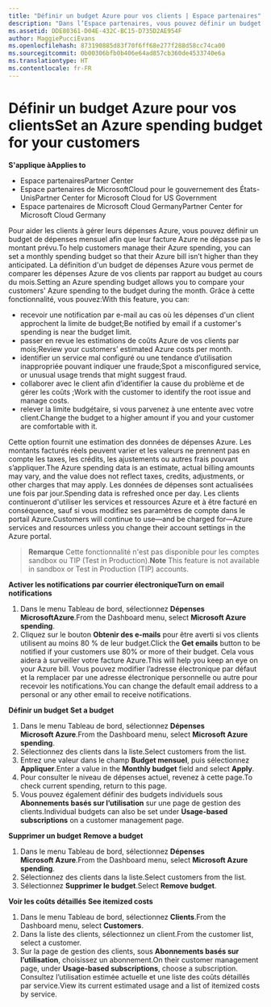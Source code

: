 ```yaml
---
title: "Définir un budget Azure pour vos clients | Espace partenaires"
description: "Dans l’Espace partenaires, vous pouvez définir un budget mensuel par client afin que sa facture Azure ne le surprenne pas à la fin du mois."
ms.assetid: DDE80361-D04E-432C-BC15-D735D2AE954F
author: MaggiePucciEvans
ms.openlocfilehash: 873190885d83f70f6ff68e277f288d58cc74ca00
ms.sourcegitcommit: 0b00306bfb0b406e64ad857cb360de4533740e6a
ms.translationtype: HT
ms.contentlocale: fr-FR
---
```

# <a name="set-an-azure-spending-budget-for-your-customers"></a><span data-ttu-id="92157-103">Définir un budget Azure pour vos clients</span><span class="sxs-lookup"><span data-stu-id="92157-103">Set an Azure spending budget for your customers</span></span>

**<span data-ttu-id="92157-104">S'applique à</span><span class="sxs-lookup"><span data-stu-id="92157-104">Applies to</span></span>**

-  <span data-ttu-id="92157-105">Espace partenaires</span><span class="sxs-lookup"><span data-stu-id="92157-105">Partner Center</span></span>
-  <span data-ttu-id="92157-106">Espace partenaires de MicrosoftCloud pour le gouvernement des États-Unis</span><span class="sxs-lookup"><span data-stu-id="92157-106">Partner Center for Microsoft Cloud for US Government</span></span>
-  <span data-ttu-id="92157-107">Espace partenaires de Microsoft Cloud Germany</span><span class="sxs-lookup"><span data-stu-id="92157-107">Partner Center for Microsoft Cloud Germany</span></span>

<span data-ttu-id="92157-108">Pour aider les clients à gérer leurs dépenses Azure, vous pouvez définir un budget de dépenses mensuel afin que leur facture Azure ne dépasse pas le montant prévu.</span><span class="sxs-lookup"><span data-stu-id="92157-108">To help customers manage their Azure spending, you can set a monthly spending budget so that their Azure bill isn’t higher than they anticipated.</span></span> <span data-ttu-id="92157-109">La définition d'un budget de dépenses Azure vous permet de comparer les dépenses Azure de vos clients par rapport au budget au cours du mois.</span><span class="sxs-lookup"><span data-stu-id="92157-109">Setting an Azure spending budget allows you to compare your customers' Azure spending to the budget during the month.</span></span> <span data-ttu-id="92157-110">Grâce à cette fonctionnalité, vous pouvez:</span><span class="sxs-lookup"><span data-stu-id="92157-110">With this feature, you can:</span></span> 

-   <span data-ttu-id="92157-111">recevoir une notification par e-mail au cas où les dépenses d'un client approchent la limite de budget;</span><span class="sxs-lookup"><span data-stu-id="92157-111">Be notified by email if a customer's spending is near the budget limit.</span></span>
-   <span data-ttu-id="92157-112">passer en revue les estimations de coûts Azure de vos clients par mois;</span><span class="sxs-lookup"><span data-stu-id="92157-112">Review your customers’ estimated Azure costs per month.</span></span>
-   <span data-ttu-id="92157-113">identifier un service mal configuré ou une tendance d’utilisation inappropriée pouvant indiquer une fraude;</span><span class="sxs-lookup"><span data-stu-id="92157-113">Spot a misconfigured service, or unusual usage trends that might suggest fraud.</span></span>
-   <span data-ttu-id="92157-114">collaborer avec le client afin d’identifier la cause du problème et de gérer les coûts&nbsp;;</span><span class="sxs-lookup"><span data-stu-id="92157-114">Work with the customer to identify the root issue and manage costs.</span></span>
-   <span data-ttu-id="92157-115">relever la limite budgétaire, si vous parvenez à une entente avec votre client.</span><span class="sxs-lookup"><span data-stu-id="92157-115">Change the budget to a higher amount if you and your customer are comfortable with it.</span></span>

<span data-ttu-id="92157-116">Cette option fournit une estimation des données de dépenses Azure. Les montants facturés réels peuvent varier et les valeurs ne prennent pas en compte les taxes, les crédits, les ajustements ou autres frais pouvant s’appliquer.</span><span class="sxs-lookup"><span data-stu-id="92157-116">The Azure spending data is an estimate, actual billing amounts may vary, and the value does not reflect taxes, credits, adjustments, or other charges that may apply.</span></span> <span data-ttu-id="92157-117">Les données de dépenses sont actualisées une fois par jour.</span><span class="sxs-lookup"><span data-stu-id="92157-117">Spending data is refreshed once per day.</span></span> <span data-ttu-id="92157-118">Les clients continueront d'utiliser les services et ressources Azure et à être facturé en conséquence, sauf si vous modifiez ses paramètres de compte dans le portail Azure.</span><span class="sxs-lookup"><span data-stu-id="92157-118">Customers will continue to use—and be charged for—Azure services and resources unless you change their account settings in the Azure portal.</span></span> 

><span data-ttu-id="92157-119">**Remarque** Cette fonctionnalité n'est pas disponible pour les comptes sandbox ou TIP (Test in Production).</span><span class="sxs-lookup"><span data-stu-id="92157-119">**Note**   This feature is not available in sandbox or Test in Production (TIP) accounts.</span></span>

**<span data-ttu-id="92157-120">Activer les notifications par courrier électronique</span><span class="sxs-lookup"><span data-stu-id="92157-120">Turn on email notifications</span></span>**

1.  <span data-ttu-id="92157-121">Dans le menu Tableau de bord, sélectionnez **Dépenses MicrosoftAzure**.</span><span class="sxs-lookup"><span data-stu-id="92157-121">From the Dashboard menu, select **Microsoft Azure spending**.</span></span>
2.  <span data-ttu-id="92157-122">Cliquez sur le bouton **Obtenir des e-mails** pour être averti si vos clients utilisent au moins 80&nbsp;% de leur budget.</span><span class="sxs-lookup"><span data-stu-id="92157-122">Click the **Get emails** button to be notified if your customers use 80% or more of their budget.</span></span> <span data-ttu-id="92157-123">Cela vous aidera à surveiller votre facture&nbsp;Azure.</span><span class="sxs-lookup"><span data-stu-id="92157-123">This will help you keep an eye on your Azure bill.</span></span> <span data-ttu-id="92157-124">Vous pouvez modifier l’adresse électronique par défaut et la remplacer par une adresse électronique personnelle ou autre pour recevoir les notifications.</span><span class="sxs-lookup"><span data-stu-id="92157-124">You can change the default email address to a personal or any other email to receive notifications.</span></span>

<span data-ttu-id="92157-125"><a href="" id="setabudget"></a>
**Définir un budget**</span><span class="sxs-lookup"><span data-stu-id="92157-125"><a href="" id="setabudget"></a>
**Set a budget**</span></span>

1.  <span data-ttu-id="92157-126">Dans le menu Tableau de bord, sélectionnez **Dépenses Microsoft&nbsp;Azure**.</span><span class="sxs-lookup"><span data-stu-id="92157-126">From the Dashboard menu, select **Microsoft Azure spending**.</span></span>
2.  <span data-ttu-id="92157-127">Sélectionnez des clients dans la liste.</span><span class="sxs-lookup"><span data-stu-id="92157-127">Select customers from the list.</span></span>
3.  <span data-ttu-id="92157-128">Entrez une valeur dans le champ **Budget mensuel**, puis sélectionnez **Appliquer**.</span><span class="sxs-lookup"><span data-stu-id="92157-128">Enter a value in the **Monthly budget** field and select **Apply**.</span></span>
4.  <span data-ttu-id="92157-129">Pour consulter le niveau de dépenses actuel, revenez à cette page.</span><span class="sxs-lookup"><span data-stu-id="92157-129">To check current spending, return to this page.</span></span>
5.  <span data-ttu-id="92157-130">Vous pouvez également définir des budgets individuels sous **Abonnements basés sur l’utilisation** sur une page de gestion des clients.</span><span class="sxs-lookup"><span data-stu-id="92157-130">Individual budgets can also be set under **Usage-based subscriptions** on a customer management page.</span></span>

<span data-ttu-id="92157-131"><a href="" id="removeabudget"></a>
**Supprimer un budget**</span><span class="sxs-lookup"><span data-stu-id="92157-131"><a href="" id="removeabudget"></a>
**Remove a budget**</span></span>

1.  <span data-ttu-id="92157-132">Dans le menu Tableau de bord, sélectionnez **Dépenses Microsoft&nbsp;Azure**.</span><span class="sxs-lookup"><span data-stu-id="92157-132">From the Dashboard menu, select **Microsoft Azure spending**.</span></span>
2.  <span data-ttu-id="92157-133">Sélectionnez des clients dans la liste.</span><span class="sxs-lookup"><span data-stu-id="92157-133">Select customers from the list.</span></span>
3.  <span data-ttu-id="92157-134">Sélectionnez **Supprimer le budget**.</span><span class="sxs-lookup"><span data-stu-id="92157-134">Select **Remove budget**.</span></span>

<span data-ttu-id="92157-135"><a href="" id="seeitemizedcosts"></a>
**Voir les coûts détaillés**</span><span class="sxs-lookup"><span data-stu-id="92157-135"><a href="" id="seeitemizedcosts"></a>
**See itemized costs**</span></span>

1.  <span data-ttu-id="92157-136">Dans le menu Tableau de bord, sélectionnez **Clients**.</span><span class="sxs-lookup"><span data-stu-id="92157-136">From the Dashboard menu, select **Customers**.</span></span>
2.  <span data-ttu-id="92157-137">Dans la liste des clients, sélectionnez un client.</span><span class="sxs-lookup"><span data-stu-id="92157-137">From the customer list, select a customer.</span></span>
3.  <span data-ttu-id="92157-138">Sur la page de gestion des clients, sous **Abonnements basés sur l’utilisation**, choisissez un abonnement.</span><span class="sxs-lookup"><span data-stu-id="92157-138">On their customer management page, under **Usage-based subscriptions**, choose a subscription.</span></span> <span data-ttu-id="92157-139">Consultez l’utilisation estimée actuelle et une liste des coûts détaillés par service.</span><span class="sxs-lookup"><span data-stu-id="92157-139">View its current estimated usage and a list of itemized costs by service.</span></span>


 

 



